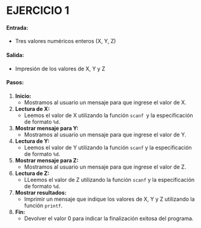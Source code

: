 # **EJERCICIO 1**

#### **Entrada:**

* Tres valores numéricos enteros (X, Y, Z)

#### **Salida:**

* Impresión de los valores de X, Y y Z

#### Pasos:

1. **Inicio:**
   * Mostramos al usuario un mensaje para que ingrese el valor de X.
2. **Lectura de X:**
   * Leemos el valor de X utilizando la función `scanf `y la especificación de formato `%d`.
3. **Mostrar mensaje para Y:**
   * Mostramos al usuario un mensaje para que ingrese el valor de Y.
4. **Lectura de Y:**
   * Leemos el valor de Y utilizando la función `scanf` y la especificación de formato `%d`.
5. **Mostrar mensaje para Z:**
   * Mostramos al usuario un mensaje para que ingrese el valor de Z.
6. **Lectura de Z:**
   * LLeemos el valor de Z utilizando la función `scanf` y la especificación de formato `%d`.
7. **Mostrar resultados:**
   * Imprimir un mensaje que indique los valores de X, Y y Z utilizando la función `printf`.
8. **Fin:**
   * Devolver el valor 0 para indicar la finalización exitosa del programa.
